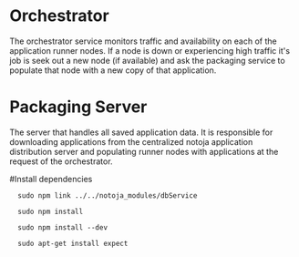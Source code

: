 # Orchestrator

The orchestrator service monitors traffic and availability on each of the application runner nodes.  If a node is down or experiencing high traffic it's job is seek out a new node (if available) and ask the packaging service to populate that node with a new copy of that application. 


# Packaging Server

The server that handles all saved application data.  It is responsible for downloading applications from the centralized notoja application distribution server and populating runner nodes with applications at the request of the orchestrator.

#Install dependencies

      sudo npm link ../../notoja_modules/dbService

      sudo npm install

      sudo npm install --dev

      sudo apt-get install expect
